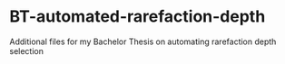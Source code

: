 # BT-automated-rarefaction-depth
Additional files for my Bachelor Thesis on automating rarefaction depth selection
